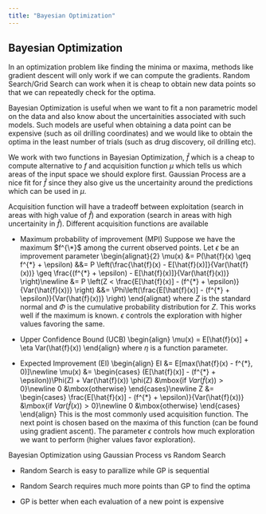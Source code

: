 ```yaml
---
title: "Bayesian Optimization"
---
```


## Bayesian Optimization

In an optimization problem like finding the minima or maxima, methods like gradient descent will only work if we can compute the gradients. Random Search/Grid Search can work when it is cheap to obtain new data points so that we can repeatedly check for the optima.


Bayesian Optimization is useful when we want to fit a non parametric model on the data and also know about the uncertainities associated with such models. Such models are useful when obtaining a data point can be expensive (such as oil drilling coordinates) and we would like to obtain the optima in the least number of trials (such as drug discovery, oil drilling etc).


We work with two functions in Bayesian Optimization, $\hat{f}$ which is a cheap to compute alternative to $f$ and acquisition function $\mu$ which tells us which areas of the input space we should explore first. Gaussian Process are a nice fit for $\hat{f}$ since they also give us the uncertainity around the predictions which can be used in $\mu$.


Acquisition function will have a tradeoff between exploitation (search in areas with high value of $\hat{f}$) and exporation (search in areas with high uncertainity in $\hat{f}$). Different acquisition functions are available

-   Maximum probability of improvement (MPI)
    Suppose we have the maximum $f^{\*}$ among the current observed points. Let $\epsilon$ be an improvement parameter
    \begin{alignat}{2}
            \mu(x) &= P(\hat{f}(x) \geq f^{\*} + \epsilon) &&= P \left(\frac{\hat{f}(x) - E[\hat{f}(x)]}{Var(\hat{f}(x))} \geq \frac{(f^{\*} + \epsilon) - E[\hat{f}(x)]}{Var(\hat{f}(x))} \right)\newline
            &= P \left(Z < \frac{E[\hat{f}(x)] - (f^{\*} + \epsilon)}{Var(\hat{f}(x))} \right) &&= \Phi\left(\frac{E[\hat{f}(x)] - (f^{\*} + \epsilon)}{Var(\hat{f}(x))} \right)
    \end{alignat}
    where $Z$ is the standard normal and $\Phi$ is the cumulative probability distribution for $Z$. This works well if the maximum is known. $\epsilon$ controls the exploration with higher values favoring the same.

-   Upper Confidence Bound (UCB)
    \begin{align}
            \mu(x) = E[\hat{f}(x)] + \eta Var(\hat{f}(x))
        \end{align}
    where $\eta$ is a function parameter.

-   Expected Improvement (EI)
    \begin{align}
            EI &= E[max(\hat{f}(x) - f^{\*}, 0)]\newline
            \mu(x) &= \begin{cases}
                (E[\hat{f}(x)] - (f^{\*} + \epsilon))\Phi(Z) + Var(\hat{f}(x)) \phi(Z) &\mbox{if $Var(\hat{f}(x)) > 0$}\newline
                0 &\mbox{otherwise}
            \end{cases}\newline
            Z &= \begin{cases} \frac{E[\hat{f}(x)] - (f^{\*} + \epsilon)}{Var(\hat{f}(x))} &\mbox{if $Var(\hat{f}(x)) > 0$}\newline 0 &\mbox{otherwise} \end{cases}
        \end{align}
    This is the most commonly used acquisition function. The next point is chosen based on the maxima of this function (can be found using gradient ascent). The parameter $\epsilon$ controls how much exploration we want to perform (higher values favor exploration).

Bayesian Optimization using Gaussian Process vs Random Search

-   Random Search is easy to parallize while GP is sequential

-   Random Search requires much more points than GP to find the optima

-   GP is better when each evaluation of a new point is expensive

